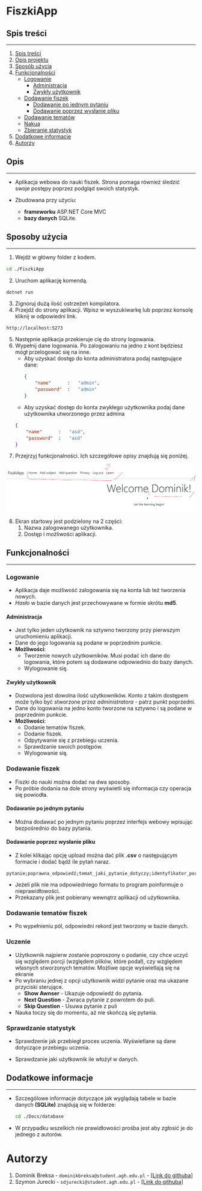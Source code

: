 # FiszkiApp

## Spis treści
----

1. [Spis treści](#spis-treści)
2. [Opis projektu](#opis)
3. [Sposób użycia](#dodatkowe-informacje)
4. [Funkcjonalności](#funkcjonalności)
	-	[Logowanie](#logowanie)
		-	[Administracja](#administracja)
		-	[Zwykły użytkownik](#zwykły-użytkownik)
	-	[Dodawanie fiszek](#dodawanie-fiszek)
		-	[Dodawanie po jednym pytaniu](#dodawanie-po-jednym-pytaniu)
		-	[Dodawanie poprzez wysłanie pliku](#dodawanie-poprzez-wysłanie-pliku)
	-	[Dodawanie tematów](#dodawanie-fiszek)
	-	[Nakua](#dodawanie-fiszek)
	-	[Zbieranie statystyk](#dodawanie-fiszek)
5. [Dodatkowe informacje](#dodatkowe-informacje)
6. [Autorzy](#autorzy)

## Opis
----

-	Aplikacja webowa do nauki fiszek. Strona pomaga również śledzić swoje postępy poprzez podgląd swoich statystyk.

-	Zbudowana przy użyciu:
	-	**frameworku** ASP.NET Core MVC
	-	**bazy danych** SQLite.

## Sposoby użycia
----
1.	Wejdź w główny folder z kodem.
```bash
cd ./FiszkiApp
```
2.	Uruchom aplikację komendą.
```bash
dotnet run
```
3.	Zignoruj dużą ilość ostrzeżeń kompilatora.
4.	Przejdź do strony aplikacji. Wpisz w wyszukiwarkę lub poprzez konsolę kliknij w odpowiedni link.
```url
http://localhost:5273
```
5.	Następnie aplikacja przekieruje cię do strony logowania.
6.	Wypełnij dane logowania. Po zalogowaniu na jedno z kont będziesz mógł przelogować się na inne.
	-	Aby uzyskać dostęp do konta administratora podaj następujące dane:
		```json
		{
			"name"		:	"admin",
			"password"	:	"admin"
		}
		```
	-	Aby uzyskać dostęp do konta zwykłego użytkownika podaj dane użytkownika utworzonego przez admina
	```json
	{
		"name"		:	"asd",
		"password"	:	"asd"
	}
	```
7.	Przejrzyj funkcjonalności. Ich szczegółowe opisy znajdują się poniżej.

![alt](./Docs/Menu.png)

8.	Ekran startowy jest podzielony na 2 części:
	1.	Nazwa zalogowanego użytkownika.
	2.	Dostęp i możliwości aplikacji.

## Funkcjonalności
----
### Logowanie
-	Aplikacja daje możliwość zalogowania się na konta lub też tworzenia nowych.
-	*Hasło* w bazie danych jest przechowywane w formie skrótu **md5**.

#### Administracja
-	Jest tylko jeden użytkownik na sztywno tworzony przy pierwszym uruchomieniu aplikacji.
-	Dane do jego logowania są podane w poprzednim punkcie.
-	**Możliwości**:
	-	Tworzenie nowych użytkowników. Musi podać ich dane do logowania, które potem są dodawane odpowiednio do bazy danych.
	-	Wylogowanie się.

#### Zwykły użytkownik
-	Dozwolona jest dowolna ilość użytkowników. Konto z takim dostępem może tylko być stworzone przez *administratora* - patrz punkt poprzedni.
-	Dane do logowania na jedno konto tworzone na sztywno i są podane w poprzednim punkcie.
-	**Możliwości**:
	-	Dodanie tematów fiszek.
	-	Dodanie fiszek.
	-	Odpytywanie się z przebiegu uczenia.
	-	Sprawdzanie swoich postępów.
	-	Wylogowanie się.

### Dodawanie fiszek
-	Fiszki do nauki można dodać na dwa sposoby.
-	Po próbie dodania na dole strony wyświetli się informacja czy operacja się powiodła.

#### Dodawanie po jednym pytaniu
-	Można dodawać po jednym pytaniu poprzez interfejs webowy wpisując bezpośrednio do bazy pytania.

#### Dodawanie poprzez wysłanie pliku
-	Z kolei klikając opcję upload można dać plik **.csv** o następującym formacie i dodać bądź ile pytań naraz.
```csv
pytanie;poprawna_odpowiedź;temat_jaki_pytanie_dotyczy;identyfikator_porcji
```
-	Jeżeli plik nie ma odpowiedniego formatu to program poinformuje o nieprawidłowości.
-	Przekazany plik jest pobierany wewnątrz aplikacji od użytkownika.

### Dodawanie tematów fiszek
-	Po wypełnieniu pól, odpowiedni rekord jest tworzony w bazie danych.

### Uczenie
-	Użytkownik najpierw zostanie poproszony o podanie, czy chce uczyć się względem porcji (względem plików, które podał), czy względem własnych stworzonych tematów. Możliwe opcje wyświetlają się na ekranie
-	Po wybraniu jednej z opcji użytkownik widzi pytanie oraz ma ukazane przyciski sterujące.
	-	**Show Awnser** - Ukazuje odpowiedź do pytania.
	-	**Next Question** - Zwraca pytanie z powrotem do puli.
	-	**Skip Question** - Usuwa pytanie z puli
-	Nauka toczy się do momentu, aż nie skończą się pytania.

### Sprawdzanie statystyk
-	Sprawdzenie jak przebiegł proces uczenia. Wyświetlane są dane dotyczące przebiegu uczenia.

-	Sprawdzanie jaki użytkownik ile włożył w danych.

## Dodatkowe informacje
----

-	Szczególowe informacje dotyczące jak wyglądają tabele w bazie danych **(SQLite)** znajdują się w folderze:

	```bash
	cd ./Docs/database
	```

-	W przypadku wszelkich nie prawidłowości prośba jest aby zgłosić je do jednego z autorów.

# Autorzy

1.	Dominik Breksa - `dominikbreksa@student.agh.edu.pl` - [\[Link do githuba\]](https://github.com/ForNeus57)
2.	Szymon Jurecki - `sdjurecki@student.agh.edu.pl` - [\[Link do githuba\]](https://github.com/CaIiguIa)
